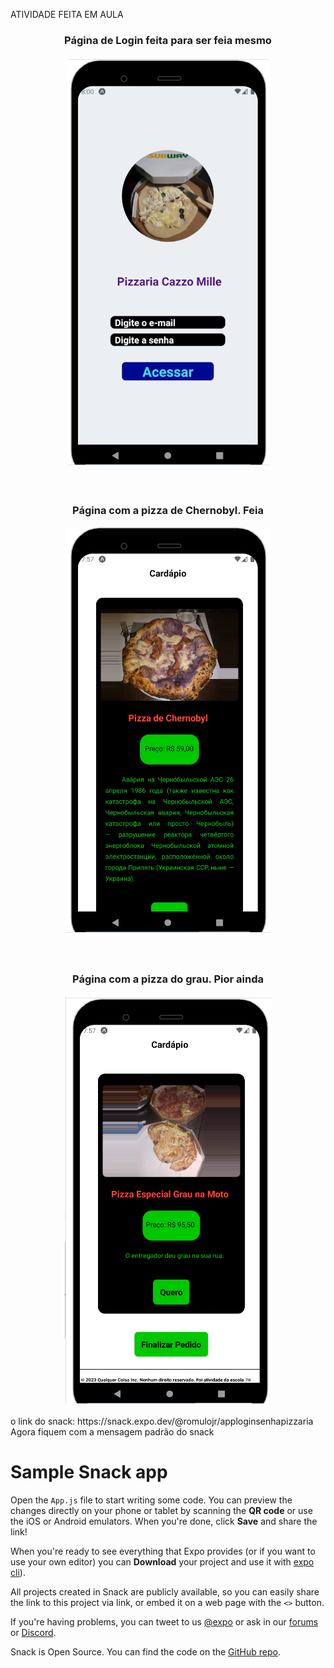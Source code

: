 ATIVIDADE FEITA EM AULA
<br>

<div align="center">
  <h3>Página de Login feita para ser feia mesmo</h3>
  <img src="imagens_app/1.png" alt="Página de Login">
</div>
<br><br>
<div align="center">
  <h3>Página com a pizza de Chernobyl. Feia</h3>
  <img src="imagens_app/2.png" alt="Página Chernobyl">
</div>
<br><br>
<div align="center">
  <h3>Página com a pizza do grau. Pior ainda</h3>
  <img src="imagens_app/3.png" alt="Página Pizza Grau">
</div>
<br>
o link do snack: https://snack.expo.dev/@romulojr/apploginsenhapizzaria
<br>
Agora fiquem com a mensagem padrão do snack

# Sample Snack app

Open the `App.js` file to start writing some code. You can preview the changes directly on your phone or tablet by scanning the **QR code** or use the iOS or Android emulators. When you're done, click **Save** and share the link!

When you're ready to see everything that Expo provides (or if you want to use your own editor) you can **Download** your project and use it with [expo cli](https://docs.expo.dev/get-started/installation/#expo-cli)).

All projects created in Snack are publicly available, so you can easily share the link to this project via link, or embed it on a web page with the `<>` button.

If you're having problems, you can tweet to us [@expo](https://twitter.com/expo) or ask in our [forums](https://forums.expo.dev/c/expo-dev-tools/61) or [Discord](https://chat.expo.dev/).

Snack is Open Source. You can find the code on the [GitHub repo](https://github.com/expo/snack).
